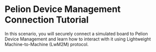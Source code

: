 # Pelion Device Management Connection Tutorial
In this scenario, you will securely connect a simulated board to Pelion Device Management and learn how to interact with it using Lightweight Machine-to-Machine (LwM2M) protocol.